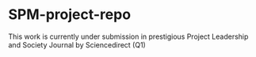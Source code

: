 # SPM-project-repo
This work is currently under submission in prestigious Project Leadership and Society Journal by Sciencedirect (Q1)
